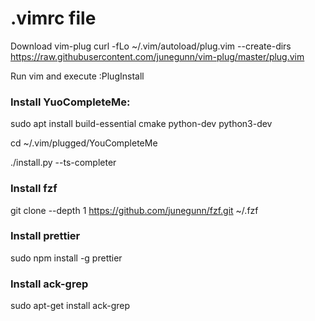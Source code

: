# .vimrc file


Download vim-plug
curl -fLo ~/.vim/autoload/plug.vim --create-dirs https://raw.githubusercontent.com/junegunn/vim-plug/master/plug.vim

Run vim and execute :PlugInstall

### Install YuoCompleteMe:
sudo apt install build-essential cmake python-dev python3-dev

cd ~/.vim/plugged/YouCompleteMe

./install.py --ts-completer


### Install fzf
git clone --depth 1 https://github.com/junegunn/fzf.git ~/.fzf

### Install prettier
sudo npm install -g prettier

### Install ack-grep
sudo apt-get install ack-grep

